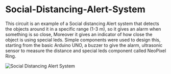 # Social-Distancing-Alert-System

This circuit is an example of a Social distancing Alert system that detects the objects around it in a specific range (1-3 m), so it gives an alarm when something is so close, Moreover it gives an indicator of how close the object is using special leds. Simple components were used to design this, starting from the basic Arduino UNO, a buzzer to give the alarm, ultrasonic sensor to measure the distance and special leds component called NeoPixel Ring.
 

![Social Distancing Alert System](https://user-images.githubusercontent.com/61875771/129246675-1fe4056d-0603-4214-96e5-10ce6e52a34c.png)


